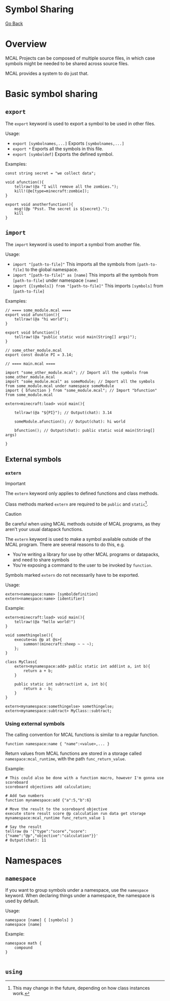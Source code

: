 Symbol Sharing
====
[Go Back](./spec.md)

# Overview

MCAL Projects can be composed of multiple source files, in which case symbols might be needed to be shared across source files.

MCAL provides a system to do just that.

# Basic symbol sharing

## `export`

The `export` keyword is used to export a symbol to be used in other files.

Usage:
 * `export [symbolnames,...]`
 Exports `[symbolnames,...]`
 * `export *`
 Exports all the symbols in this file.
 * `export [symboldef]`
 Exports the defined symbol.

Examples:
```
const string secret = "we collect data";

void afunction(){
    tellraw!(@a "I will remove all the zombies.");
    kill!(@e[type=minecraft:zombie]);
}

export void anotherfunction(){
    msg!(@p "Psst. The secret is ${secret}.");
    kill
}

```

## `import`

The `import` keyword is used to import a symbol from another file.

Usage:
 * `import "[path-to-file]"`
 This imports all the symbols from `[path-to-file]` to the global namespace.
 * `import "[path-to-file]" as [name]`
 This imports all the symbols from `[path-to-file]` under namespace `[name]`
 * `import {[symbols]} from "[path-to-file]"`
 This imports `[symbols]` from `[path-to-file]`

Examples:
```
// ==== some_module.mcal ====
export void afunction(){
    tellraw!(@a "hi world");
}

export void bfunction(){
    tellraw!(@a "public static void main(String[] args)");
}

// some_other_module.mcal
export const double PI = 3.14;

// ==== main.mcal ====

import "some_other_module.mcal"; // Import all the symbols from some_other_module.mcal
import "some_module.mcal" as someModule; // Import all the symbols from some_module.mcal under namespace someModule
import { bfunction } from "some_module.mcal"; // Import "bfunction" from some_module.mcal

extern<minecraft:load> void main(){

    tellraw!(@a "${PI}"); // Output(chat): 3.14

    someModule.afunction(); // Output(chat): hi world

    bfunction(); // Output(chat): public static void main(String[] args)

}

```

## External symbols

### `extern`
> [!IMPORTANT]
> The `extern` keyword only applies to defined functions and class methods.
>
> Class methods marked `extern` are required to be `public` and `static`[^1].

> [!CAUTION]
> Be careful when using MCAL methods outside of MCAL programs, as they aren't your usual datapack functions.

The `extern` keyword is used to make a symbol available outside of the MCAL program. There are several reasons to do this, e.g.
 * You're writing a library for use by other MCAL programs or datapacks, and need to share symbols
 * You're exposing a command to the user to be invoked by `function`.

Symbols marked `extern` do not necessarily have to be exported.

Usage:
```
extern<namespace:name> [symboldefinition]
extern<namespace:name> [identifier]
```

Example:
```mcal
extern<minecraft:load> void main(){
    tellraw!(@a "hello world!")
}

void somethingelse(){
    execute<as @p at @s>{
        summon!(minecraft:sheep ~ ~ ~);
    };
}

class MyClass{
    extern<mynamespace:add> public static int add(int a, int b){
        return a + b;
    }

    public static int subtract(int a, int b){
        return a - b;
    }
}

extern<mynamespace:somethingelse> somethingelse;
extern<mynamespace:subtract> MyClass::subtract;
```

### Using external symbols

The calling convention for MCAL functions is similar to a regular function.
```mcfunction
function namespace:name { "name":<value>,... }
```
Return values from MCAL functions are stored in a storage called `namespace:mcal_runtime`, with the path `func_return_value`.

Example:
```mcfunction
# This could also be done with a function macro, however I'm gonna use scoreboard
scoreboard objectives add calculation;

# Add two numbers
function mynamespace:add {"a":5,"b":6}

# Move the result to the scoreboard objective
execute store result score @p calculation run data get storage mynamespace:mcal_runtime func_return_value 1

# Say the result
tellraw @a '{"type":"score","score":{"name":"@p","objective":"calculation"}}'
# Output(chat): 11
```

# Namespaces

## `namespace`
If you want to group symbols under a namespace, use the `namespace` keyword. When declaring things under a namespace, the namespace is used by default.

Usage:
```
namespace [name] { [symbols] }
namespace [name]
```

Example:
```mcal
namespace math {
    compound 
}


```

## `using`





[^1]: This may change in the future, depending on how class instances work.